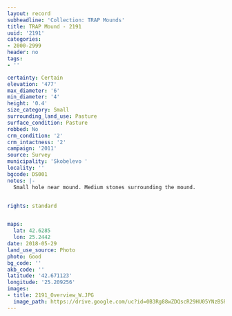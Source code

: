 ```yaml
---
layout: record
subheadline: 'Collection: TRAP Mounds'
title: TRAP Mound - 2191
uuid: '2191'
categories:
- 2000-2999
header: no
tags:
- ''

certainty: Certain
elevation: '477'
max_diameter: '6'
min_diameter: '4'
height: '0.4'
size_category: Small
surrounding_land_use: Pasture
surface_condition: Pasture
robbed: No
crm_condition: '2'
crm_intactness: '2'
campaign: '2011'
source: Survey
municipality: 'Skobelevo '
locality: ''
bgcode: DS001
notes: |-
  Small hole near mound. Medium stones surrounding the mound.


rights: standard


maps:
  lat: 42.6285
  lon: 25.2442
date: 2018-05-29
land_use_source: Photo
photo: Good
bg_code: ''
akb_code: ''
latitude: '42.671123'
longitude: '25.209256'
images:
- title: 2191_Overview_W.JPG
  image_path: https://drive.google.com/uc?id=0B3Rg88wZDQscR29HU05YNzBSRjg
---
```

